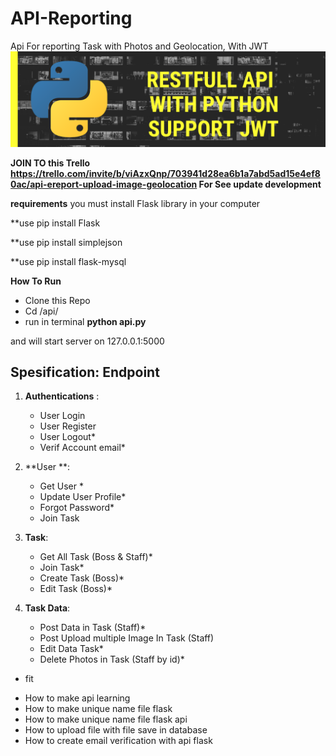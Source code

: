 # API-Reporting
Api For reporting Task with Photos and Geolocation, With JWT
![Alt text](https://raw.githubusercontent.com/nurchulis/API-Reporting/master/Rest%20API%20with%20python.png?raw=true "Title")

**JOIN TO this Trello https://trello.com/invite/b/viAzxQnp/703941d28ea6b1a7abd5ad15e4ef80ac/api-ereport-upload-image-geolocation For See update development**


**requirements**
you must install Flask library in your computer

**use pip install Flask

**use pip install simplejson

**use pip install flask-mysql

**How To Run**
- Clone this Repo
- Cd /api/
- run in terminal **python api.py**


and will start server on 127.0.0.1:5000


Spesification: Endpoint
----------------
1. **Authentications** :
    - User Login
    - User Register
    - User Logout*
    - Verif Account email*
   
2. **User **:
    - Get User *
    - Update User Profile*
    - Forgot Password*
    - Join Task

3. **Task**:
    - Get All Task (Boss & Staff)*
    - Join Task*
    - Create Task (Boss)*
    - Edit Task (Boss)*

4. **Task Data**:
    - Post Data in Task (Staff)*
    - Post Upload multiple Image In Task (Staff)
    - Edit Data Task*
    - Delete Photos in Task (Staff by id)*
  



    

+ fit
- How to make api learning
- How to make unique name file flask
- How to make unique name file flask api
- How to upload file with file save in database
- How to create email verification with api flask


